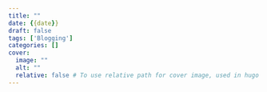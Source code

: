 ```yaml
---
title: ""
date: {{date}}
draft: false
tags: ['Blogging']
categories: []
cover:
  image: ""
  alt: ""
  relative: false # To use relative path for cover image, used in hugo Page-bundles
---
```


